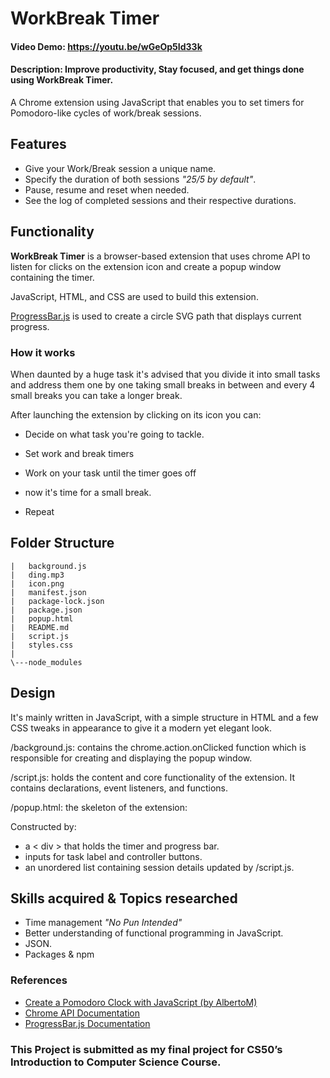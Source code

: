 # WorkBreak Timer
#### Video Demo: https://youtu.be/wGeOp5Id33k
#### Description: Improve productivity, Stay focused, and get things done using **WorkBreak Timer**.
A Chrome extension using JavaScript that enables you to set timers for Pomodoro-like cycles of work/break sessions.
## Features
 - Give your Work/Break session a unique name.
 - Specify the duration of both sessions *"25/5 by default"*.
 - Pause, resume and reset when needed.
 - See the log of completed sessions and their respective durations. 

## Functionality
**WorkBreak Timer** is a browser-based extension that uses chrome API to listen for clicks on the extension icon and create a popup window containing the timer.

JavaScript, HTML, and CSS are used to build this extension.

[ProgressBar.js](https://progressbarjs.readthedocs.io/en/latest/) is used to create a circle SVG path that displays current progress.

### How it works
When daunted by a huge task it's advised that you divide it into small tasks and address them one by one taking small breaks in between and every 4 small breaks you can take a longer break. 


After launching the extension by clicking on its icon you can:

- Decide on what task you're going to tackle.
- Set work and break timers
- Work on your task until the timer goes off
- now it's time for a small break.

- Repeat

## Folder Structure

    |   background.js  
    |   ding.mp3 
    |   icon.png    
    |   manifest.json   
    |   package-lock.json   
    |   package.json    
    |   popup.html  
    |   README.md   
    |   script.js   
    |   styles.css  
    |       
    \---node_modules    
## Design
It's mainly written in JavaScript, with a simple structure in HTML and a few CSS tweaks in appearance to give it a modern yet elegant look.

/background.js: contains the chrome.action.onClicked function which is responsible for creating and displaying the popup window.

/script.js: holds the content and core functionality of the extension. It contains declarations, event listeners, and functions. 

/popup.html: the skeleton of the extension:

Constructed by:
- a < div > that holds the timer and progress bar.
- inputs for task label and controller buttons.
- an unordered list containing session details updated by /script.js.



## Skills acquired & Topics researched 
- Time management  *"No Pun Intended"* 
- Better understanding of functional programming in JavaScript.
- JSON.
- Packages & npm

### References

- [Create a Pomodoro Clock with JavaScript (by AlbertoM)](https://dev.to/albertomontalesi/tutorial-create-a-pomodoro-clock-with-javascript-13om)
- [Chrome API Documentation](https://developer.chrome.com/docs/extensions/reference/)
- [ProgressBar.js Documentation ](https://progressbarjs.readthedocs.io/en/latest/)

### This Project is submitted as my final project for CS50’s Introduction to Computer Science Course.